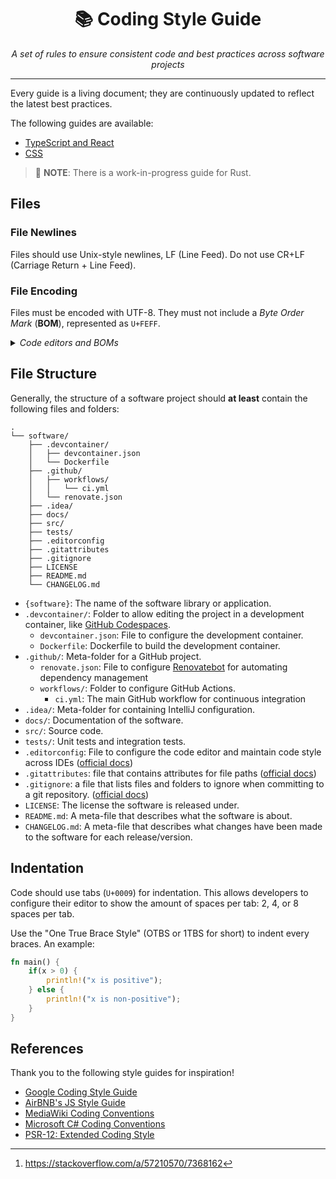 <div align="center">

<h1>📚 Coding Style Guide</h1>
<em>A set of rules to ensure consistent code and best practices across software projects</em>
</div>

----
Every guide is a living document; they are continuously updated to reflect the latest best practices.

The following guides are available:
* [TypeScript and React](./TS-JS-REACT.md)
* [CSS](./CSS.md)

> 🚧 **NOTE**: There is a work-in-progress guide for Rust.

## Files
### File Newlines
Files should use Unix-style newlines, LF (Line Feed). Do not use CR+LF (Carriage Return + Line Feed).

### File Encoding
Files must be encoded with UTF-8.
They must not include a _Byte Order Mark_ (**BOM**), represented as `U+FEFF`.

<details>
<summary><em>Code editors and BOMs</em></summary>

  * **Microsoft Notepad**: Most versions of Microsoft Notepad will always insert a BOM. This no longer happens in the Windows 10 May 2019 Update (Version 1903, build 10.0.18362).[^so-windows-10-notepad-bom] _However_, we do not support Microsoft Notepad as a suggested code editor for writing software.
  * **Visual Studio Code**: Visual Studio Code supports [saving files with different encodings](https://code.visualstudio.com/docs/editor/codebasics#_file-encoding-support).
    - To set the default file encoding:
        - Go to "Settings" (`Ctrl + ,` / `Cmd + ,`)
        - Text Editor → Files → Files: Encoding → "UTF-8"
    - To change a file's current encoding:
        - Open Command Palette (`Ctrl + Shift + P` / `Command + Shift + P`)
        - "Change File Encoding" then "Save with Encoding"
        - Select "UTF-8 without BOM (`utf8bom`)"
</details>

## File Structure
Generally, the structure of a software project should **at least** contain the following files and folders:
```
.
└── software/
    ├── .devcontainer/
    │   ├── devcontainer.json
    │   └── Dockerfile
    ├── .github/
    │   ├── workflows/
    │   │   └── ci.yml
    │   └── renovate.json
    ├── .idea/
    ├── docs/
    ├── src/
    ├── tests/
    ├── .editorconfig
    ├── .gitattributes
    ├── .gitignore
    ├── LICENSE
    ├── README.md
    └── CHANGELOG.md
```
* `{software}`: The name of the software library or application.
* `.devcontainer/`: Folder to allow editing the project in a development container, like [GitHub Codespaces](https://docs.github.com/en/codespaces).
  - `devcontainer.json`: File to configure the development container.
  - `Dockerfile`: Dockerfile to build the development container.
* `.github/`: Meta-folder for a GitHub project.
  - `renovate.json`: File to configure [Renovatebot](https://docs.renovatebot.com/) for automating dependency management
  - `workflows/`: Folder to configure GitHub Actions.
    - `ci.yml`: The main GitHub workflow for continuous integration
* `.idea/`: Meta-folder for containing IntelliJ configuration.
* `docs/`: Documentation of the software.
* `src/`: Source code.
* `tests/`: Unit tests and integration tests.
* `.editorconfig`: File to configure the code editor and maintain code style across IDEs ([official docs](https://editorconfig.org/))
* `.gitattributes`: file that contains attributes for file paths ([official docs](https://git-scm.com/docs/gitattributes))
* `.gitignore`: a file that lists files and folders to ignore when committing to a git repository. ([official docs](https://git-scm.com/docs/gitignore))
* `LICENSE`: The license the software is released under.
* `README.md`: A meta-file that describes what the software is about.
* `CHANGELOG.md`: A meta-file that describes what changes have been made to the software for each release/version.

## Indentation
Code should use tabs (`U+0009`) for indentation. This allows developers to configure their editor to show the amount of spaces per tab: 2, 4, or 8 spaces per tab.

Use the "One True Brace Style" (OTBS or 1TBS for short) to indent every braces. An example:
```rust
fn main() {
    if(x > 0) {
        println!("x is positive");
    } else {
        println!("x is non-positive");
    }
}
```

## References
Thank you to the following style guides for inspiration!
* [Google Coding Style Guide](https://google.github.io/styleguide/)
* [AirBNB's JS Style Guide](https://github.com/airbnb/javascript)
* [MediaWiki Coding Conventions](https://www.mediawiki.org/wiki/Manual:Coding_conventions)
* [Microsoft C# Coding Conventions](https://docs.microsoft.com/en-us/dotnet/csharp/fundamentals/coding-style/coding-conventions)
* [PSR-12: Extended Coding Style](https://www.php-fig.org/psr/psr-12/)
[^so-windows-10-notepad-bom]: https://stackoverflow.com/a/57210570/7368162